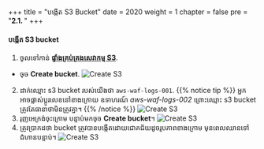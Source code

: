 +++
title = "បង្កើត S3 Bucket"
date = 2020
weight = 1
chapter = false
pre = "<b>2.1. </b>"
+++

#### បង្កើត S3 bucket

1. ចូលទៅកាន់ [**ផ្ទាំងគ្រប់គ្រងសេវាកម្ម S3**](https://s3.console.aws.amazon.com/s3/).
* ចុច **Create bucket**.
![Create S3](/images/2-prepare/2.1-creates3/creates3-001.png?featherlight=false&width=90pc)
2. ដាក់ឈ្មោះ s3 bucket របស់យើងថា ```aws-waf-logs-001```.
{{% notice tip %}} 
អ្នកអាចផ្លាស់ប្តូរលេខនៅខាងក្រោយ ឧទាហរណ៍ *aws-waf-logs-002* ព្រោះឈ្មោះ s3 bucket ត្រូវតែធានាថាមិនត្រូវគ្នា។
{{% /notice %}}
![Create S3](/images/2-prepare/2.1-creates3/creates3-002.png?featherlight=false&width=90pc)
3. រុញអេក្រង់ចុះក្រោម បន្ទាប់មកចុច **Create bucket**។
![Create S3](/images/2-prepare/2.1-creates3/creates3-003.png?featherlight=false&width=90pc)
4. ត្រូវប្រាកដថា bucket ត្រូវបានបង្កើតដោយជោគជ័យដូចរូបភាពខាងក្រោម មុនពេលឈានទៅជំហានបន្ទាប់។
![Create S3](/images/2-prepare/2.1-creates3/creates3-004.png?featherlight=false&width=90pc)